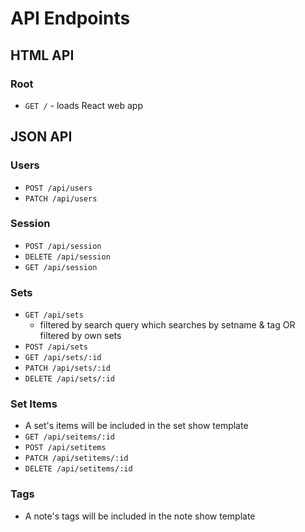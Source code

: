 # API Endpoints

## HTML API

### Root

- `GET /` - loads React web app

## JSON API

### Users

- `POST /api/users`
- `PATCH /api/users`

### Session

- `POST /api/session`
- `DELETE /api/session`
- `GET /api/session`

### Sets

- `GET /api/sets`
  - filtered by search query which searches by setname & tag OR filtered by own sets
-  `POST /api/sets`
- `GET /api/sets/:id`
- `PATCH /api/sets/:id`
- `DELETE /api/sets/:id`

### Set Items
- A set's items will be included in the set show template
- `GET /api/seitems/:id`
- `POST /api/setitems`
- `PATCH /api/setitems/:id`
- `DELETE /api/setitems/:id`

### Tags
- A note's tags will be included in the note show template
